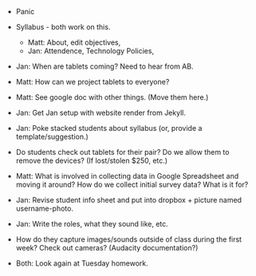 * Panic

* Syllabus - both work on this.
    * Matt: About, edit objectives, 
    * Jan: Attendence, Technology Policies, 

* Jan: When are tablets coming? Need to hear from AB.

* Matt: How can we project tablets to everyone?

* Matt: See google doc with other things. (Move them here.)

* Jan: Get Jan setup with website render from Jekyll.

* Jan: Poke stacked students about syllabus (or, provide a template/suggestion.)

* Do students check out tablets for their pair? Do we allow them to remove the devices? (If lost/stolen $250, etc.)  

* Matt: What is involved in collecting data in Google Spreadsheet and moving it around? How do we collect initial survey data? What is it for?

* Jan: Revise student info sheet and put into dropbox + picture named username-photo.

* Jan: Write the roles, what they sound like, etc.

* How do they capture images/sounds outside of class during the first week? Check out cameras? (Audacity documentation?)

* Both: Look again at Tuesday homework.


